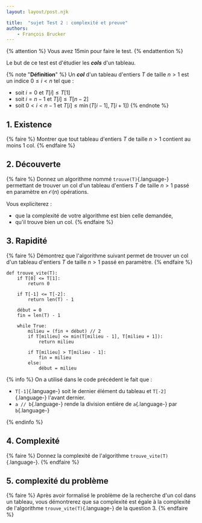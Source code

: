 ```yaml
---
layout: layout/post.njk

title:  "sujet Test 2 : complexité et preuve"
authors:
    - François Brucker
---
```


{% attention %}
Vous avez 15min pour faire le test.
{% endattention %}

Le but de ce test est d'étudier les ***cols*** d'un tableau.

{% note "**Définition**" %}
Un ***col*** d'un tableau d'entiers $T$ de taille $n > 1$ est un indice $0 \leq i < n$ tel que :

* soit $i = 0$ et $T[i] \leq T[1]$
* soit $i = n-1$ et $T[i] \leq T[n-2]$
* soit $0 < i < n-1$ et $T[i] \leq \min(T[i-1], T[i+1])$
{% endnote %}

## 1. Existence

{% faire %}
Montrer que tout tableau d'entiers $T$ de taille $n > 1$ contient au moins 1 col.
{% endfaire %}

## 2. Découverte

{% faire %}
Donnez un algorithme nommé `trouve(T)`{.language-} permettant de trouver un col d'un tableau d'entiers $T$ de taille $n > 1$ passé en paramètre en $\mathcal{O}(n)$ opérations.

Vous expliciterez :

* que la complexité de votre algorithme est bien celle demandée,
* qu'il trouve bien un col.
{% endfaire %}

## 3. Rapidité

{% faire %}
Démontrez que l'algorithme suivant permet de trouver un col d'un tableau d'entiers $T$ de taille $n > 1$ passé en paramètre.
{% endfaire %}

```python#
def trouve_vite(T):
    if T[0] <= T[1]:
        return 0
    
    if T[-1] <= T[-2]:
        return len(T) - 1

    début = 0
    fin = len(T) - 1

    while True:
        milieu = (fin + début) // 2
        if T[milieu] <= min(T[milieu - 1], T[milieu + 1]):
            return milieu
        
        if T[milieu] > T[milieu - 1]:
            fin = milieu
        else:
            début = milieu

```

{% info %}
On a utilisé dans le code précédent le fait que :

* `T[-1]`{.language-} soit le dernier élément du tableau et `T[-2]`{.language-} l'avant dernier.
* `a // b`{.language-} rende la division entière de `a`{.language-} par `b`{.language-}

{% endinfo %}

## 4. Complexité

{% faire %}
Donnez la complexité de l'algorithme `trouve_vite(T)`{.language-}.
{% endfaire %}

## 5. complexité du problème

{% faire %}
Après avoir formalisé le problème de la recherche d'un col dans un tableau, vous démontrerez que sa complexité est égale à la complexité de l'algorithme `trouve_vite(T)`{.language-} de la question 3.
{% endfaire %}
